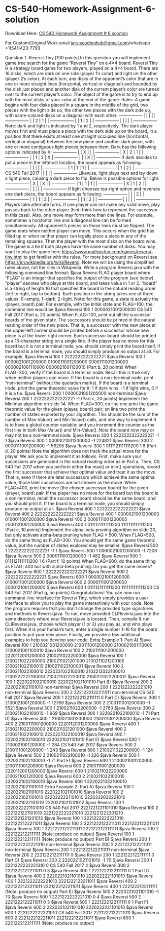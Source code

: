 # CS-540-Homework-Assignment-6-solution

Download Here: [CS 540 Homework Assignment # 6 solution](https://jarviscodinghub.com/assignment/cs-540-homework-assignment-6-solution/)

For Custom/Original Work email jarviscodinghub@gmail.com/whatsapp +1(541)423-7793

Question 1: Reversi Tiny [100 points]
In this question you will implement game tree search for the game “Reversi Tiny” on a 4×4 board.
Reversi Tiny is a strategy board game for two players, played on a 4×4 board. There are 16 disks, which
are dark on one side (player 1’s color) and light on the other (player 2’s color). At each turn, any disks of
the opponent’s color that are in one or more straight lines (horizontal, vertical or diagonal) and bounded
by the disk just placed and another disk of the current player’s color are turned over to the current player’s
color. The object of the game is to try to end up with the most disks of your color at the end of the game.
Rules:
A game begins with four disks placed in a square in the middle of the grid, two pieces with the light side
up, the other two pieces with the dark side up, with same-colored disks on a diagonal with each other.
—————–
| | | | |
—————–
| | 2 | 1 | |
—————–
| | 1 | 2 | |
—————–
| | | | |
—————–
Note: dark and light is indicated by 1 and 2, respectively.
The dark player moves first and must place a piece with the dark side up on the board, in a position that
there exists at least one straight occupied line (horizontal, vertical or diagonal) between the new piece and
another dark piece, with one or more contiguous light pieces between them. Dark has the following options
indicated by X:
—————–
| | X | | |
—————–
| X | 2 | 1 | |
—————–
| | 1 | 2 | X |
—————–
| | | X | |
—————–
If dark decides to put a piece in the leftmost location, the board appears as following:
—————–
| | | | |
—————–
| 1 | 1 | 1 | |
—————–
| | 1 | 2 | |
—————–
CS 540 Fall 2017
| | | | |
—————–
Likewise, light plays next and lay down a light piece, causing a dark piece to flip. Below is possible
options for light:
—————–
| X | | X | |
—————–
| 1 | 1 | 1 | |
—————–
| X | 1 | 2 | |
—————–
| | | | |
—————–
If light chooses top-right option and reverses one dark piece, the board appears as following:
—————–
| | | 2 | |
—————–
| 1 | 1 | 2 | |
—————–
| | 1 | 2 | |
—————–
| | | | |
—————–
Players take alternate turns. If one player can not make any valid move, play passes back to the other
player (hint: think how to represent the successor in this case). Also, one move may form more than one lines.
For example, sometimes a horizontal line and a diagonal line can be formed simultaneously. All opponent’s
pieces on those lines must be flipped. The game ends when neither player can move. This occurs when the
grid has filled up or when neither player can legally place a piece in any of the remaining squares. Then the
player with the most disks on the board wins. The game is a tie if both players have the same number of
disks. You may want to play the game here https://www.mathsisfun.com/games/reversi-tiny.html to
get familiar with the rules. For more background on Reversi see https://en.wikipedia.org/wiki/Reversi.
Note we will be using the simplified rules above, not the riles in Wikipedia.
Write a program Reversi.java with the following command line format:
$java Reversi FLAG player board
where “FLAG” is an integer that specifies the output of the program (see below). “player” denotes who
plays at this board, and takes value in 1 or 2. “board” is a string of length 16 that specifies the board in the
natural reading order (left to right, top to bottom). Each position in the string takes one of three values:
0=empty, 1=dark, 2=light. Note: for this game, a state is actually the (player, board) pair. For example,
with the initial state and FLAG=100, the command line would be
$java Reversi 100 1 0000021001200000
CS 540 Fall 2017
(Part a, 20 points) When FLAG=100, print out all the successor boards of the given state. The successors should be
printed in the natural reading order of the new piece. That is, a successor with the new piece at the
upper-left corner should be printed before a successor whose new piece is at the lower-right corner.
Each successor board should be printed as a 16-character string on a single line. If the player has no
move for this board but it is not a terminal node, you should simply print the board itself. If the board
is a terminal node, you should simply produce no output at all. For example,
$java Reversi 100 1 2222222222222221
$java Reversi 100 1 0000021001200000
0100011001200000
0000111001200000
0000021001110000
0000021001100010
(Part b, 20 points) When FLAG=200, verify if the board is a terminal node. Recall this is true only when neither players
can move. If the board is a non-terminal node, print “non-terminal” (without the quotation marks).
If the board is a terminal node, print the game theoretic value for it: 1 if dark wins, -1 if light wins, 0
if it is a tie.
$java Reversi 200 1 0000021001200000
non-terminal
$java Reversi 200 1 2222222222222221
-1
(Part c, 20 points) Implement the Minimax algorithm on slide 14. When FLAG=300, on line one print the game theoretic
value for the given (player, board) pair; on line two print the number of states explored by your
algorithm. This should be the sum of the number of Max-Value() and Min-Value() calls, and one way
to implement it is to have a global counter variable: and you increment the counter as the first line in
both Max-Value() and Min-Value(). Note the board now may or may not be a non-terminal node.
$java Reversi 300 1 2222222222222221
-1
1
$java Reversi 300 1 0000021001200000
-1
224821
$java Reversi 300 2 0000111001200000
-1
56205
$java Reversi 300 1 0111121111111200
1
6
(Part d, 20 points) Note the algorithm does not track the actual move for the player. We ask you to implement it as
follows. First, make sure your successors are generated in the natural reading order as in Part a. Then,
CS 540 Fall 2017
when you perform either the max() or min() operations, record the first successor that achieve that
optimal value and treat it as the move. That is, even if there are later successors which achieve the
same optimal value, those later successors are not chosen as the move. When FLAG=400, print the
move (the chosen successor board) for the given (player, board) pair. If the player has no move for the
board but the board is a non-terminal, recall the successor board should be the same board, and you
should print it. If the board is a terminal node, you should simply produce no output at all.
$java Reversi 400 1 2222222222222221
$java Reversi 400 2 2222222222222221
$java Reversi 400 1 0000021001200000
0100011001200000
$java Reversi 400 2 0000111001200000
2000121001200000
$java Reversi 400 1 0111121111111200
1111111111111200
(Part e, 10 points) Implement the alpha-beta pruning algorithm on slide 20, but only activate alpha-beta pruning when
FLAG ≥ 500. When FLAG=500, do the same thing as FLAG=300. You should get the same game
theoretic value, but the number of states explored may be smaller.
$java Reversi 500 1 2222222222222221
-1
1
$java Reversi 500 1 0000021001200000
-1
7208
$java Reversi 500 2 0000111001200000
-1
482
$java Reversi 500 1 0111121111111200
1
6
(Part f, 10 points) When FLAG=600, do the same thing as FLAG=400 but with alpha-beta pruning. Do you get the
same moves?
$java Reversi 600 1 2222222222222221
$java Reversi 600 2 2222222222222221
$java Reversi 600 1 0000021001200000
0100011001200000
$java Reversi 600 2 0000111001200000
2000121001200000
$java Reversi 600 1 0111121111111200
1111111111111200
CS 540 Fall 2017
(Part g, no points) Congratulations! You can now run command-line interface for Reversi Tiny, which simply provides a
user interface to allow you to play the game interactively with your code. Note the program requires
that you don’t change the provided type signatures and methods in Reversi.java.
To run, move provided CLIReversi.java into the same directory where your Reversi.java is located.
Then, compile & run CLIReversi.java, choose which player (1 or 2) you play as, and who plays first.
When it is your human’s turn, enter a single number 1–16 for the board position to put your new piece.
Finally, we provide a few additional examples to help you develop your code.
Extra Example 1:
Part A)
$java Reversi 100 1 2100021001200000
2100111001200000
2100021001110000
2100021001100010
$java Reversi 100 2 2100111001200000
2220112001200000
2100211022200000
$java Reversi 100 1 2100211022200000
2100211021201000
2100211021200100
2100211022100010
2100211022100001
$java Reversi 100 2 2100211022100010
2220221022100010
2102212022100010
2100222222100010
2100211022220010
2100221022200012
$java Reversi 100 1 2220221022100010
2220221021101010
Part B)
$java Reversi 200 2 2220221021101010
non-terminal
$java Reversi 200 1 2221222222221010
non-terminal
$java Reversi 200 2 2221222122211011
non-terminal
CS 540 Fall 2017
$java Reversi 200 1 2221222122111111
0
Part C)
$java Reversi 300 1 2100021001200000
-1
12789
$java Reversi 300 2 2100111001200000
-1
5521
$java Reversi 300 1 2100211022200000
-1
2760
$java Reversi 300 2 2100211022100010
-1
969
$java Reversi 300 1 2220221022100010
-1
71
Part D)
$java Reversi 400 1 2100021001200000
2100111001200000
$java Reversi 400 2 2100111001200000
2220112001200000
$java Reversi 400 1 2100211022200000
2100211021201000
$java Reversi 400 2 2100211022100010
2220221022100010
$java Reversi 400 1 2220221022100010
2220221021101010
Part E)
$java Reversi 500 1 2100021001200000
-1
284
CS 540 Fall 2017
$java Reversi 500 2 2100111001200000
-1
243
$java Reversi 500 1 2100211022200000
-1
124
$java Reversi 500 2 2100211022100010
-1
226
$java Reversi 500 1 2220221022100010
-1
71
Part F)
$java Reversi 600 1 2100021001200000
2100111001200000
$java Reversi 600 2 2100111001200000
2220112001200000
$java Reversi 600 1 2100211022200000
2100211021201000
$java Reversi 600 2 2100211022100010
2220221022100010
$java Reversi 600 1 2220221022100010
2220221021101010
Extra Example 2:
Part A)
$java Reversi 100 1 2220221021101010
2220221021101010
$java Reversi 100 2 2220221021101010
2220222221101010
2220222022221010
2220221022101210
2220221021201012
$java Reversi 100 1 2220222221101010
CS 540 Fall 2017
2221221221101010
$java Reversi 100 2 2221221221101010
2221222222221010
2221221222201210
2221221221201012
$java Reversi 100 1 2221222222221010
2221222122211011
$java Reversi 100 2 2221222122211011
2221222122211011
$java Reversi 100 1 2221222122211011
2221222122111111
$java Reversi 100 2 2221222122111111 (Note: produce no output)
$java Reversi 100 1 2221222122111111 (Note: produce no output)
Part B)
$java Reversi 200 1 2221222222221010
non-terminal
$java Reversi 200 2 2221222122211011
non-terminal
$java Reversi 200 1 2221222122211011
non-terminal
$java Reversi 200 2 2221222122111111
0
$java Reversi 200 1 2221222122111111
0
Part C)
$java Reversi 300 2 2220221021101010
-1
70
$java Reversi 300 1 2221222222221010
0
CS 540 Fall 2017
4
$java Reversi 300 2 2221222122211011
0
3
$java Reversi 300 1 2221222122111111
0
1
Part D)
$java Reversi 400 2 2220221021101010
2220222221101010
$java Reversi 400 1 2221222222221010
2221222122211011
$java Reversi 400 2 2221222122211011
2221222122211011
$java Reversi 400 1 2221222122111111 (Note: produce no output)
Part E)
$java Reversi 500 2 2220221021101010
-1
70
$java Reversi 500 1 2221222222221010
0
4
$java Reversi 500 2 2221222122211011
0
3
$java Reversi 500 1 2221222122111111
0
1
Part F)
$java Reversi 600 2 2220221021101010
2220222221101010
$java Reversi 600 1 2221222222221010
CS 540 Fall 2017
2221222122211011
$java Reversi 600 2 2221222122211011
2221222122211011
$java Reversi 600 1 2221222122111111 (Note: produce no output)
